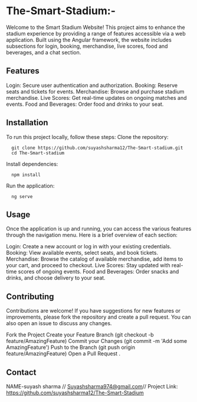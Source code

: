 # The-Smart-Stadium:-
Welcome to the Smart Stadium Website! This project aims to enhance the stadium experience by providing a range of features accessible via a web application. Built using the Angular framework, the website includes subsections for login, booking, merchandise, live scores, food and beverages, and a chat section.


## Features
Login: Secure user authentication and authorization.
Booking: Reserve seats and tickets for events.
Merchandise: Browse and purchase stadium merchandise.
Live Scores: Get real-time updates on ongoing matches and events.
Food and Beverages: Order food and drinks to your seat.


## Installation
To run this project locally, follow these steps:
  Clone the repository:

      git clone https://github.com/suyashsharma12/The-Smart-stadium.git
      cd The-Smart-stadium
      
  Install dependencies:


      npm install
  Run the application:
        
      ng serve
      


## Usage
Once the application is up and running, you can access the various features through the navigation menu. Here is a brief overview of each section:

Login: Create a new account or log in with your existing credentials.
Booking: View available events, select seats, and book tickets.
Merchandise: Browse the catalog of available merchandise, add items to your cart, and proceed to checkout.
Live Scores: Stay updated with real-time scores of ongoing events.
Food and Beverages: Order snacks and drinks, and choose delivery to your seat.


## Contributing
Contributions are welcome! If you have suggestions for new features or improvements, please fork the repository and create a pull request. You can also open an issue to discuss any changes.

Fork the Project
Create your Feature Branch (git checkout -b feature/AmazingFeature)
Commit your Changes (git commit -m 'Add some AmazingFeature')
Push to the Branch (git push origin feature/AmazingFeature)
Open a Pull Request
.

## Contact
NAME-suyash sharma //
Suyashsharma974@gmail.com//
Project Link: https://github.com/suyashsharma12/The-Smart-Stadium


